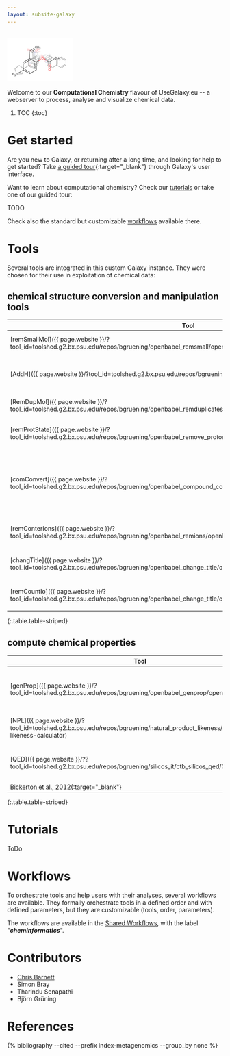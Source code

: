 ```yaml
---
layout: subsite-galaxy
---
```



<br/>
<img src="/assets/media/cheminformatics.png" height="100px" alt="Cheminformatics"/>

Welcome to our **Computational Chemistry** flavour of UseGalaxy.eu -- a webserver to process, analyse and visualize chemical data.


1. TOC
{:toc}


# Get started

Are you new to Galaxy, or returning after a long time, and looking for help to get started? Take [a guided tour](https://cheminformatics.usegalaxy.eu/tours/core.galaxy_ui){:target="_blank"} through Galaxy's user interface.

Want to learn about computational chemistry? Check our [tutorials](#tutorials) or take one of our guided tour:

TODO

Check also the standard but customizable [workflows](#workflows) available there.

# Tools

Several tools are integrated in this custom Galaxy instance. They were chosen for their use in exploitation of chemical data:


## chemical structure conversion and manipulation tools

Tool | Description | Reference
--- | --- | ---
[remSmallMol]({{ page.website }}/?tool_id=toolshed.g2.bx.psu.edu/repos/bgruening/openbabel_remsmall/openbabel_remSmall/) | Remove small molecules | [N M O'Boyle,2011](https://doi.org/10.1186/1758-2946-3-33){:target="_blank"}
[AddH]({{ page.website }}/?tool_id=toolshed.g2.bx.psu.edu/repos/bgruening/openbabel_addh/openbabel_addh/) | Add hydrogen atoms at a certain pH value | [N M O'Boyle,2011](https://doi.org/10.1186/1758-2946-3-33){:target="_blank"}
[RemDupMol]({{ page.website }}/?tool_id=toolshed.g2.bx.psu.edu/repos/bgruening/openbabel_remduplicates/openbabel_remDuplicates/) | Remove duplicated molecules  | [N M O'Boyle,2011](https://doi.org/10.1186/1758-2946-3-33){:target="_blank"}
[remProtState]({{ page.website }}/?tool_id=toolshed.g2.bx.psu.edu/repos/bgruening/openbabel_remove_protonation_state/openbabel_remove_protonation_state) | Remove protonation state of every atom | [N M O'Boyle,2011](https://doi.org/10.1186/1758-2946-3-33){:target="_blank"}
[comConvert]({{ page.website }}/?tool_id=toolshed.g2.bx.psu.edu/repos/bgruening/openbabel_compound_convert/openbabel_compound_convert/) | Compound Convert Converts various chemistry and molecular modeling data files | [N M O'Boyle,2011](https://doi.org/10.1186/1758-2946-3-33){:target="_blank"}
[remConterIons]({{ page.website }}/?tool_id=toolshed.g2.bx.psu.edu/repos/bgruening/openbabel_remions/openbabel_remIons/) | Remove counterions and fragments | [N M O'Boyle,2011](https://doi.org/10.1186/1758-2946-3-33){:target="_blank"}
[changTitle]({{ page.website }}/?tool_id=toolshed.g2.bx.psu.edu/repos/bgruening/openbabel_change_title/openbabel_change_title) | Change Title to meta-data value | [N M O'Boyle,2011](https://doi.org/10.1186/1758-2946-3-33){:target="_blank"}
[remCountIo]({{ page.website }}/?tool_id=toolshed.g2.bx.psu.edu/repos/bgruening/openbabel_change_title/openbabel_change_title) | Change Title to meta-data value | [N M O'Boyle,2011](https://doi.org/10.1186/1758-2946-3-33){:target="_blank"}
{:.table.table-striped}


## compute chemical properties

Tool | Description | Reference
--- | --- | ---
[genProp]({{ page.website }}/?tool_id=toolshed.g2.bx.psu.edu/repos/bgruening/openbabel_genprop/openbabel_genProp/) | Compute physico-chemical properties for a set of molecules  | [N M O'Boyle,2011](https://doi.org/10.1186/1758-2946-3-33){:target="_blank"}
[NPL]({{ page.website }}/?tool_id=toolshed.g2.bx.psu.edu/repos/bgruening/natural_product_likeness/ctb_np-likeness-calculator) | Natural Product likeness calculator  | [Jayaseelan, Kalai Vanii, 2012](http://dx.doi.org/10.1186/1471-2105-13-106){:target="_blank"}
[QED]({{ page.website }}/??tool_id=toolshed.g2.bx.psu.edu/repos/bgruening/silicos_it/ctb_silicos_qed/0.1) | Drug-likeness quantitative estimation (QED)
 | [Bickerton et al., 2012](https://doi.org/10.1038/nchem.1243){:target="_blank"}
{:.table.table-striped}



# Tutorials

ToDo

# Workflows

To orchestrate tools and help users with their analyses, several workflows are available. They formally orchestrate tools in a defined order and with defined parameters, but they are customizable (tools, order, parameters).

The workflows are available in the [Shared Workflows](https://cheminformatics.usegalaxy.eu/workflows/list_published), with the label "***cheminformatics***".

# Contributors

  * [Chris Barnett](https://www.chemistry.uct.ac.za/cem/staff/academic/barnett)
  * Simon Bray
  * Tharindu Senapathi
  * Björn Grüning

# References

{% bibliography --cited --prefix index-metagenomics --group_by none %}

